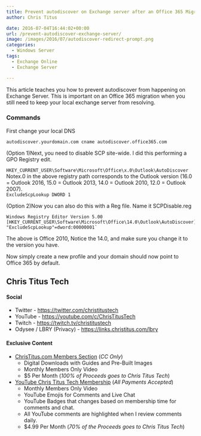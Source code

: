 ```yaml
---
title: Prevent autodiscover on Exchange server after an Office 365 Migration
author: Chris Titus

date: 2016-07-04T16:44:02+00:00
url: /prevent-autodiscover-exchange-server/
image: /images/2016/07/autodiscover-redirect-prompt.png
categories:
  - Windows Server
tags:
  - Exchange Online
  - Exchange Server

---
```

This article teaches you how to prevent autodiscover from happening on Exchange Server. This is important on an Office 365 migration when you still need to keep your local exchange server from resolving.<!--more-->

### Commands

First change your local DNS
  
`autodiscover.yourdomain.com cname autodiscover.office365.com`

(Option 1)Next, you need to disable SCP site-wide. I did this performing a GPO Registry edit.
  
`HKEY_CURRENT_USER\Software\Microsoft\Office\x.0\Outlook\AutoDiscover`  
Notex.0 in the above registry path corresponds to the Outlook version (16.0 = Outlook 2016, 15.0 = Outlook 2013, 14.0 = Outlook 2010, 12.0 = Outlook 2007).  
`ExcludeScpLookup DWORD 1`

(Option 2)Now you can also do this with a Reg file. Name it SCPDisable.reg
  
```
Windows Registry Editor Version 5.00  
[HKEY_CURRENT_USER\Software\Microsoft\Office\14.0\Outlook\AutoDiscover]  
"ExcludeScpLookup"=dword:00000001`
```
 
The above is Office 2010, Notice the 14.0, and make sure you change it to the version you have.
  
Now simply create a new profile and your domain should now point to Office 365 by default.

## Chris Titus Tech

#### Social

- Twitter - <https://twitter.com/christitustech>
- YouTube - <https://youtube.com/c/ChrisTitusTech>
- Twitch - <https://twitch.tv/christitustech>
- Odysee / LBRY (Privacy) - <https://links.christitus.com/lbry>

#### Exclusive Content

- [ChrisTitus.com Members Section][1] (_CC Only_)
  - Digital Downloads with Guides and Pre-Built Images
  - Monthly Members Only Video
  - $5 Per Month (_100% of Proceeds goes to Chris Titus Tech_)
- [YouTube Chris Titus Tech Membership][2] (_All Payments Accepted_)
  - Monthly Members Only Video
  - YouTube Emojis for Comments and Live Chat
  - YouTube Badges that changes based on membership time for comments and chat.
  - All YouTube comments are highlighted when I review comments daily. 
  - $4.99 Per Month (_70% of the Proceeds goes to Chris Titus Tech_)

 [1]: https://portal.christitus.com
 [2]: https://links.christitus.com/join